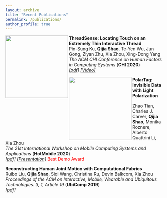 ```yaml
---
layout: archive
title: "Recent Publications"
permalink: /publications/
author_profile: true
---
```

<img align="left" width="200" height="200" src="http://qijiashao.github.io/images/Threadsense.png"></p>


<b>ThreadSense: Locating Touch on an Extremely Thin Interactive Thread</b> <br>
 Pin-Sung Ku, <b>Qijia Shao</b>, Te-Yen Wu, Jun Gong, Ziyan Zhu, Xia Zhou, Xing-Dong Yang <br>
<i>The ACM CHI Conference on Human Factors in Computing Systems</i> (<b>CHI 2020</b>)<br>
<i>[[pdf]](https://dl.acm.org/doi/abs/10.1145/3313831.3376779)
[[Video]](https://www.youtube.com/watch?v=iiSBCE1yCCs)
</i>

<img align="left" width="200" height="200" src="http://qijiashao.github.io/images/Threadsense.png"></p>
<b>PolarTag: Invisible Data with Light Polarization</b> <br>

 Zhao Tian, Charles J. Carver, <b>Qijia Shao</b>, Monika Roznere, Alberto Quattrini Li, Xia Zhou <br>
<i>The 21st International Workshop on Mobile Computing Systems and Applications</i> (<b>HotMobile 2020</b>)<br>
<i>[[pdf]](https://dl.acm.org/doi/abs/10.1145/3376897.3377854) [[Presentation]](https://www.youtube.com/watch?v=lHfvueWdjJQ&t=6s)
</i> <span style="color:red"> Best Demo Award </span>


<b>Reconstructing Human Joint Motion with Computational Fabrics</b> <br>
 Ruibo Liu, <b>Qijia Shao</b>, Siqi Wang, Christina Ru, Devin Balkcom, Xia Zhou<br>
<i>Proceedings of the ACM on Interactive, Mobile, Wearable and Ubiquitous Technologies. 3, 1, Article 19</i> (<b>UbiComp 2019</b>)<br>
<i>[[pdf]](https://dl.acm.org/doi/10.1145/3314406)</i>



